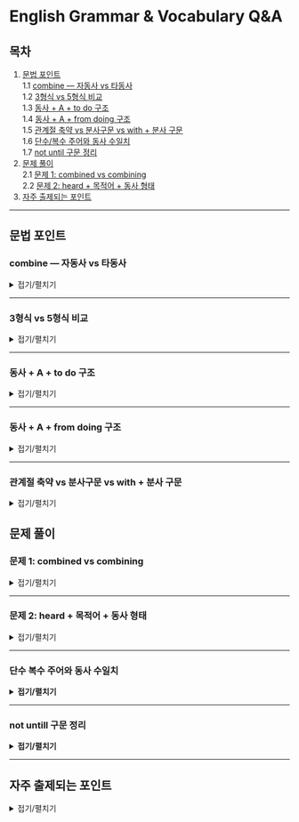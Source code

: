 # English Grammar & Vocabulary Q&A

## 목차

1. [문법 포인트](#문법-포인트)  
   1.1 [combine — 자동사 vs 타동사](#combine--자동사-vs-타동사)  
   1.2 [3형식 vs 5형식 비교](#3형식-vs-5형식-비교)  
   1.3 [동사 + A + to do 구조](#동사--a--to-do-구조)  
   1.4 [동사 + A + from doing 구조](#동사--a--from-doing-구조)  
   1.5 [관계절 축약 vs 분사구문 vs with + 분사 구문](#관계절-축약-vs-분사구문-vs-with--분사-구문)  
   1.6 [단수/복수 주어와 동사 수일치](#단수-복수-주어와-동사-수일치)  
   1.7 [not until 구문 정리](#not-untill-구문-정리)
3. [문제 풀이](#문제-풀이)  
   2.1 [문제 1: combined vs combining](#문제-1-combined-vs-combining)  
   2.2 [문제 2: heard + 목적어 + 동사 형태](#문제-2-heard--목적어--동사-형태)  
4. [자주 출제되는 포인트](#자주-출제되는-포인트)

---

## 문법 포인트

### combine — 자동사 vs 타동사

<details>
<summary>접기/펼치기</summary>

**combine**

- **자동사 (vi)**: 스스로 결합되다, 결합하다  
  예: Oil and water don't combine easily.  
  전치사 **with**와 함께 자주 쓰임.

- **타동사 (vt)**: ~을 결합하다, 혼합하다  
  예: She combined theory and practice.  
  목적어 바로 뒤에 대상이 올 수 있음.

> 자동사일 경우: combine with ~  
> 타동사일 경우: combine A and B / combine A with B  
> **문맥에 따라 자동사와 타동사 모두 가능하지만 구조가 다르므로 주의!**

</details>

---

### 3형식 vs 5형식 비교

<details>
<summary>접기/펼치기</summary>

| 구분          | 3형식                          | 5형식                                   |
| ------------- | ------------------------------ | --------------------------------------- |
| 기본 구조     | S + V + O                      | S + V + O + O.C                         |
| 목적격 보어   | 없음                          | 있음 (동사원형, 현재분사, 형용사 등)    |
| 동사 예시    | say, know, explain 등           | make, let, hear, see, watch, help 등    |
| 예문         | I know he left early.          | I heard him leave.                      |

> **암기 포인트:**  
> - 동사 뒤에 that절(S+V)이 오면 3형식  
> - 동사 뒤에 목적어 + 동사원형/분사 형태가 오면 5형식  
> - 지각동사(hear, see, watch)와 사역동사(make, let)는 주로 5형식 구조를 취함

</details>

---

### 동사 + A + to do 구조

<details>
<summary>접기/펼치기</summary>

다음과 같은 동사들은 **5형식** 문장에서 **목적어 + to부정사**를 목적격 보어로 취한다.

| 동사 | 의미 |
|------|------|
| **want** | A가 ~하기를 원하다 |
| **forbid** | A가 ~하는 것을 금지하다 |

#### 예문:
- I want **you to be** happy.  
- They forbade **us to enter** the building.  
  (※ ‘forbid’은 전통적으로 ‘to부정사’를 취함)

> **암기 팁:** want / ask / tell / allow / force / forbid 등은 **to부정사**를 목적격 보어로 취하는 5형식 구조!

</details>

---

### 동사 + A + from doing 구조

<details>
<summary>접기/펼치기</summary>

아래 동사들은 **목적어(A)** 뒤에 **from + 동명사(doing)** 형태를 목적어 보어처럼 취하여 **금지/방지**의 의미를 나타냄.

| 동사 | 의미 |
|------|------|
| **keep** | A가 ~하지 못하게 하다 |
| **stop** | A가 ~하는 것을 막다 |
| **prevent** | A가 ~하지 못하게 막다 |
| **prohibit** | A가 ~하는 것을 금지하다 |

#### 예문:
- The rain kept **us from going** out.  
- They stopped **him from making** a mistake.  
- She prevented **me from talking**.  
- The rule prohibits **people from smoking** here.

> **암기 팁:** **keep / stop / prevent / prohibit** + A + **from -ing**  
> → "A가 ~하지 못하게 하다" 구조로 자주 출제됨!

</details>

---
### 관계절 축약 vs 분사구문 vs with + 분사 구문

<details>
<summary>접기/펼치기</summary>

#### ✅ 핵심 비교표

| 구분 | 관계절 축약 | 분사구문 | with + 분사 (부대상황) |
|------|--------------|----------|------------------------|
| 문법 역할 | **형용사** (명사 수식) | **부사** (문장 전체 수식) | **부사** (부대상황 설명) |
| 주어 유무 | 선행사 존재 (명사) | 주절과 주어 같으면 생략 | 명사 명시 (with + 명사) |
| 생략 구조 | 관계대명사 + be 생략 | 접속사 + 주어 생략 | 전치사 with + 명사 + 분사 |
| 기능 | 명사 보충 설명 | 시간, 이유, 조건, 양보 등 | 동시 동작, 상태 묘사 |
| 형태 | 현재분사/과거분사 | 현재분사/과거분사/완료분사 | 현재분사/과거분사 |

---

#### ✅ 예문 비교

| 구문 | 예문 | 해석 |
|------|------|------|
| 관계절 축약 | The man **standing at the door** is my uncle. | 문 앞에 서 있는 남자는 내 삼촌이다. |
| 분사구문 | **Being tired**, he went to bed early. | 피곤해서 그는 일찍 잤다. |
| with 분사 | He sat **with his arms crossed**. | 그는 팔짱을 낀 채로 앉아 있었다. |

---

#### ✅ 구조 요약

| 질문 | 관계절 축약 | 분사구문 | with + 분사 |
|------|-------------|----------|-------------|
| 명사를 꾸미는가? | ✅ | ❌ | 🔸 가능 (with 명사 필요) |
| 문장 전체 수식? | ❌ | ✅ | ✅ |
| 부사적 정보인가? | ❌ | ✅ | ✅ |
| 주어 명시되는가? | ✅ (선행사) | ❌ (주절 주어와 동일시) | ✅ (with + 명사) |

---

#### ✅ 암기 팁

| 문법 | 구조 기억법 | 예시 키워드 |
|------|-------------|-------------|
| 관계절 축약 | *(명사 + 분사)* | who/which + be 생략 |
| 분사구문 | *(분사로 시작하는 절)* | 이유, 조건, 시간 등 부사 |
| with + 분사 | *(with + 명사 + 상태)* | 눈 감은 채, 팔짱 낀 채 등 |

</details>


## 문제 풀이

### 문제 1: combined vs combining

<details>
<summary>접기/펼치기</summary>

> To see so much power ②combining with such lack ④of foresight is really disquieting for us Europeans.

**오답 위치:** ② combining  
**해설:**  
- ‘power’가 ‘lack of foresight’와 결합된 상태임을 나타내므로 능동형 ‘combining’ 대신 수동형 과거분사 ‘combined’가 적절.  
- 정답: **combined**

**전체 해석:**  
그렇게 엄청난 권력이 그렇게 앞을 내다보지 못하는 것과 결합되어 있다는 것을 보는 것은 우리 유럽인들에게는 매우 불안한 일이다.

</details>

---

### 문제 2: heard + 목적어 + 동사 형태

<details>
<summary>접기/펼치기</summary>

> Last night ①while I was trying ②to fall asleep, I heard ③the people in the next apartment ④sang and laugh.

**오답 위치:** ④ sang and laugh  
**해설:**  
- ‘heard’ 뒤에 목적어 ‘the people’이 있으므로 5형식 구조로 해석해야 함.  
- 3형식이면 “heard that S V” 형태로 완전한 절이 와야 하므로 ‘sang and laughed’가 맞음.  
- 5형식이면 목적어 + 동사원형/현재분사 형태가 와야 하므로 ‘sing and laugh’ 또는 ‘singing and laughing’이 맞음.  
- 따라서 ‘sang and laugh’는 시제 및 형태가 맞지 않음.  

**정답 예시:**  
- I heard them **sing** and **laugh**. (원형)  
- I heard them **singing** and **laughing**. (현재분사)

</details>

---
### 단수 복수 주어와 동사 수일치

<details>
<summary><strong>접기/펼치기</strong></summary>

#### ✅ 단수 취급하는 표현들

* **Everybody / Everyone / Someone / No one / Anybody / Nobody**

  * → 모두 단수로 취급
  * ✔️ *Everybody is happy.*
  * ✔️ *No one knows the answer.*

* **Each / Every / Each of + 복수명사**

  * ✔️ *Each of the students has a book.*
  * ✔️ *Every child loves candy.*

* **One of + 복수명사**

  * ✔️ *One of the teachers is sick.*

* **That절 / What절 / To부정사절 주어**

  * ✔️ *What he said is true.*
  * ✔️ *To travel alone is fun.*

* **불가산명사 (항상 단수 취급)**

  * advice, information, news, furniture, luggage, equipment, evidence 등
  * ✔️ *This information is useful.*

* **시간/거리/금액/무게 등 수치 표현**

  * ✔️ *Ten years is a long time.*
  * ✔️ *Three kilometers is far.*

---

#### ✅ 복수 취급하는 표현들

* **A number of + 복수명사**

  * ✔️ *A number of students are late.*

* **복수 명사 (형태가 s로 끝남)**

  * ✔️ *Dogs are friendly animals.*

* **Police / People / Cattle / Staff**

  * 항상 복수 취급
  * ✔️ *The police are investigating the case.*

---

#### ⚠️ 연결어에 따른 주어 일치 주의

* **A and B → 복수**

  * ✔️ *Tom and Jerry are funny.*

* **Either A or B / Neither A nor B → 가까운 주어에 일치**

  * ✔️ *Either you or he is wrong.*
  * ✔️ *Neither the teachers nor the principal was there.*

---

#### ✅ 예외: 관계절에서의 수 일치

* **One of + 복수명사 + who/that + 복수동사**

  * ✔️ *One of the students who are good at math is Jane.*

---

</details>

---
### not untill 구문 정리

<details>
<summary><strong>접기/펼치기</strong></summary>

#### 1. **Not until A, B**
- 의미: **A가 되어서야 (비로소) B하다**
- ⚠️ 주의: **도치구문**이 발생함 (B에서 도치됨)

##### ✅ 예문
> **Not until he apologized, did she forgive him.**  
> → *그가 사과하고 나서야 그녀는 그를 용서했다.*

> **Not until midnight, did the guests leave.**  
> → *자정이 되어서야 손님들이 떠났다.*

---

#### 2. **It is not until A that B**
- 의미: **A가 되어서야 (비로소) B하다**
- 특징: **It은 가주어**, **That절이 진주어**
- ⚠️ 도치 X (B는 정상어순)

##### ✅ 예문
> **It is not until he apologized that she forgave him.**  
> → *그가 사과하고 나서야 그녀는 그를 용서했다.*

> **It was not until midnight that the guests left.**  
> → *자정이 되어서야 손님들이 떠났다.*

---

##### 📝 `that` → `when` 가능

> **It was not until he explained everything _when_ I understood.**  
> → *그가 모든 걸 설명하고 나서야 나는 이해했다.*  
> (→ but 공식적 문어체에서는 **that** 선호)

---

#### 3. **Not A until B**
- 의미: **B가 되고 나서야 A하다**
- **해석 순서가 중요** — *뒤에서 앞으로 해석*

##### ✅ 잘못된 해석 vs 올바른 해석

> **She didn’t cry until she got home.**  
> ❌ *그녀는 집에 갈 때까지 울었다.* (❌ 잘못된 해석)  
> ✅ *그녀는 집에 가서야 울었다.* (⭕ 올바른 해석)

---

##### ✅ 추가 예문

> **I didn’t realize the truth until he told me.**  
> → *그가 말해줄 때까지 나는 진실을 몰랐다.*  
> → *(= 그가 말해주고 나서야 진실을 알았다.)*

> **He didn’t start studying until the night before the exam.**  
> → *시험 전날 밤이 되어서야 그는 공부를 시작했다.*

---

📚 정리:
| 형태 | 해석 | 도치 여부 |
|------|------|-----------|
| Not until A, B | A가 되어서야 B하다 | 도치 발생 |
| It is not until A that B | A가 되어서야 B하다 | 도치 X |
| Not A until B | B가 되고 나서야 A하다 | 해석 주의 필요 |

---

</details>

---

## 자주 출제되는 포인트

<details>
<summary>접기/펼치기</summary>

- 지각동사/사역동사의 3형식 vs 5형식 구분 문제  
- 목적어 뒤 동사 형태(원형/분사/과거형)의 올바른 사용  
- 동명사 vs 과거분사 구분 문제 (ex. combining vs combined)  
- 자동사 vs 타동사에 따라 문장 구조가 달라지는 문제 (ex. combine)  
- 동사 + 목적어 + to부정사 구조 (ex. want A to do)  
- 동사 + 목적어 + from -ing 구조 (ex. keep A from doing)

</details>
